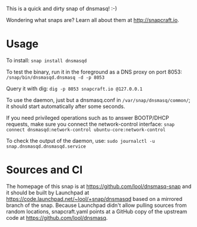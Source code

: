 This is a quick and dirty snap of dnsmasq!  :-)

Wondering what snaps are? Learn all about them at http://snapcraft.io.

Usage
=====

To install:
`snap install dnsmasqd`

To test the binary, run it in the foreground as a DNS proxy on port 8053:
`/snap/bin/dnsmasqd.dnsmasq -d -p 8053`

Query it with dig:
`dig -p 8053 snapcraft.io @127.0.0.1`

To use the daemon, just but a dnsmasq.conf in `/var/snap/dnsmasq/common/`; it
should start automatically after some seconds.

If you need privileged operations such as to answer BOOTP/DHCP requests, make
sure you connect the network-control interface:
`snap connect dnsmasqd:network-control ubuntu-core:network-control`

To check the output of the daemon, use:
`sudo journalctl -u snap.dnsmasqd.dnsmasqd.service`


Sources and CI
==============

The homepage of this snap is at https://github.com/lool/dnsmasq-snap and it
should be built by Launchpad at https://code.launchpad.net/~lool/+snap/dnsmasqd
based on a mirrored branch of the snap. Because Launchpad didn't allow
pulling sources from random locations, snapcraft.yaml points at a GitHub
copy of the upstream code at https://github.com/lool/dnsmasq.
